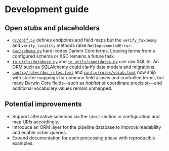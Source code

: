 # Development guide

## Open stubs and placeholders

- [`qc/gbif.py`](../qc/gbif.py) defines endpoints and field maps but the
  `verify_taxonomy` and `verify_locality` methods raise `NotImplementedError`.
- [`dwc/schema.py`](../dwc/schema.py) hard-codes Darwin Core terms. Loading terms
  from a configured schema or XSD remains a future task.
- [`io_utils/database.py`](../io_utils/database.py) and
  [`io_utils/candidates.py`](../io_utils/candidates.py) use raw SQLite. An ORM
  such as SQLAlchemy could clarify data models and migrations.
- [`config/rules/dwc_rules.toml`](../config/rules/dwc_rules.toml) and
  [`config/rules/vocab.toml`](../config/rules/vocab.toml) now ship with starter
  mappings for common field aliases and controlled terms, but many Darwin Core
  fields—such as *habitat* or coordinate precision—and additional vocabulary
  values remain unmapped.

## Potential improvements

- Support alternative schemas via the `[dwc]` section in configuration and map
  URIs accordingly.
- Introduce an ORM layer for the pipeline database to improve readability and
  enable richer queries.
- Expand documentation for each processing phase with reproducible examples.
